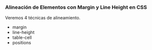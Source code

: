 ### Alineación de Elementos con Margin y Line Height en CSS

Veremos 4 técnicas de alineamiento.

* margin
* line-height
* table-cell
* positions


